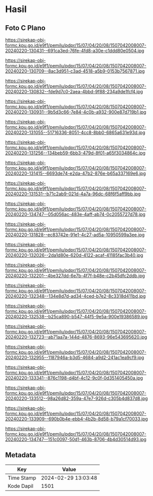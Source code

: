# Hasil

## Foto C Plano

https://sirekap-obj-formc.kpu.go.id/e9f1/pemilu/pdpr/15/07/04/20/08/1507042008007-20240220-130431--691ca3ed-76fe-4fd8-a30e-c1ddd80e0504.jpg

https://sirekap-obj-formc.kpu.go.id/e9f1/pemilu/pdpr/15/07/04/20/08/1507042008007-20240220-130709--8ac3d951-c3ad-4518-a5b9-0153b7567871.jpg

https://sirekap-obj-formc.kpu.go.id/e9f1/pemilu/pdpr/15/07/04/20/08/1507042008007-20240220-130832--fde9d7c0-2aea-4bbd-9f88-234a9de1fcf4.jpg

https://sirekap-obj-formc.kpu.go.id/e9f1/pemilu/pdpr/15/07/04/20/08/1507042008007-20240220-130931--9b5d3c66-7e84-4c0b-a932-900e87d719b1.jpg

https://sirekap-obj-formc.kpu.go.id/e9f1/pemilu/pdpr/15/07/04/20/08/1507042008007-20240220-131055--51716336-8051-4cc8-8bb0-6865a631e93d.jpg

https://sirekap-obj-formc.kpu.go.id/e9f1/pemilu/pdpr/15/07/04/20/08/1507042008007-20240220-131256--134beb59-6bb3-479d-8f01-a65f3034864c.jpg

https://sirekap-obj-formc.kpu.go.id/e9f1/pemilu/pdpr/15/07/04/20/08/1507042008007-20240220-131415--6693de74-e2da-47b2-876e-b65a337169e6.jpg

https://sirekap-obj-formc.kpu.go.id/e9f1/pemilu/pdpr/15/07/04/20/08/1507042008007-20240220-131531--b71c2ab9-021d-4a7a-96dc-68f6f5aff9bb.jpg

https://sirekap-obj-formc.kpu.go.id/e9f1/pemilu/pdpr/15/07/04/20/08/1507042008007-20240220-134747--05d056ac-483e-4aff-ab74-0c2055727d78.jpg

https://sirekap-obj-formc.kpu.go.id/e9f1/pemilu/pdpr/15/07/04/20/08/1507042008007-20240220-131828--ec83742e-91e1-4c27-ad5a-10950599a3ee.jpg

https://sirekap-obj-formc.kpu.go.id/e9f1/pemilu/pdpr/15/07/04/20/08/1507042008007-20240220-132026--2da1d80e-620d-4122-acaf-41185fac3b40.jpg

https://sirekap-obj-formc.kpu.go.id/e9f1/pemilu/pdpr/15/07/04/20/08/1507042008007-20240220-132201--4be327dd-6e7b-4f7f-b48e-c2b45dfc2ddb.jpg

https://sirekap-obj-formc.kpu.go.id/e9f1/pemilu/pdpr/15/07/04/20/08/1507042008007-20240220-132348--134e8d7d-ad34-4ced-b7e2-8c3318d411bd.jpg

https://sirekap-obj-formc.kpu.go.id/e9f1/pemilu/pdpr/15/07/04/20/08/1507042008007-20240220-132538--b25ca890-b547-44f5-9e5a-900e19386589.jpg

https://sirekap-obj-formc.kpu.go.id/e9f1/pemilu/pdpr/15/07/04/20/08/1507042008007-20240220-132723--ab71aa7a-144d-4876-8693-96e543695620.jpg

https://sirekap-obj-formc.kpu.go.id/e9f1/pemilu/pdpr/15/07/04/20/08/1507042008007-20240220-132955--1187946a-b3d5-4684-a9d2-241ac1ea9cf9.jpg

https://sirekap-obj-formc.kpu.go.id/e9f1/pemilu/pdpr/15/07/04/20/08/1507042008007-20240220-133341--876c1198-d4bf-4c12-9c0f-0d351405450a.jpg

https://sirekap-obj-formc.kpu.go.id/e9f1/pemilu/pdpr/15/07/04/20/08/1507042008007-20240220-133512--98a26d82-359a-47e7-926d-c305b4d837d8.jpg

https://sirekap-obj-formc.kpu.go.id/e9f1/pemilu/pdpr/15/07/04/20/08/1507042008007-20240220-133909--690b0b4e-ebb4-4b2b-8d58-b79a1cf70033.jpg

https://sirekap-obj-formc.kpu.go.id/e9f1/pemilu/pdpr/15/07/04/20/08/1507042008007-20240220-134747--151c0097-50d1-463b-8706-4b4d30514d93.jpg


## Metadata

| Key        | Value               |
| ---------- | ------------------- |
| Time Stamp | 2024-02-29 13:03:48 |
| Kode Dapil | 1501                |



